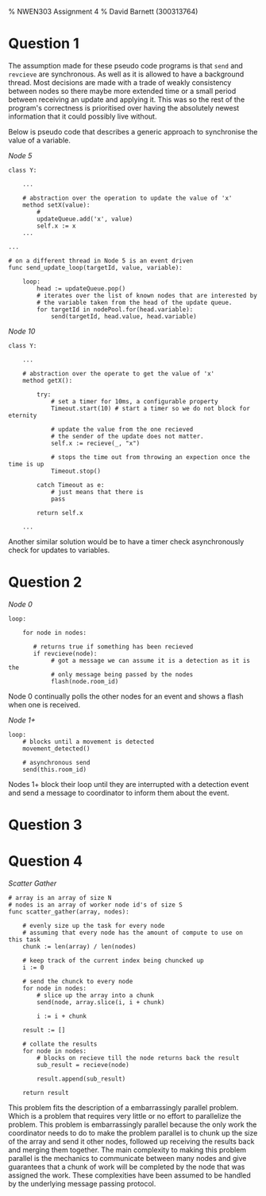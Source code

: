 % NWEN303 Assignment 4
% David Barnett (300313764)

# Question 1


The assumption made for these pseudo code programs is that `send` and `revcieve`
are synchronous. As well as it is allowed to have a background thread.
Most decisions are made with a trade of weakly consistency between nodes so
there maybe more extended time or a small period between receiving an update and
applying it.
This was so the rest of the program's correctness is prioritised over having the absolutely
newest information that it could possibly live without.

Below is pseudo code that describes a generic approach to synchronise the value of a
variable.

*Node 5*

```
class Y:

    ...

    # abstraction over the operation to update the value of 'x'
    method setX(value):
        # 
        updateQueue.add('x', value)
        self.x := x
    ...

...

# on a different thread in Node 5 is an event driven
func send_update_loop(targetId, value, variable):

    loop:
        head := updateQueue.pop()
        # iterates over the list of known nodes that are interested by
        # the variable taken from the head of the update queue.
        for targetId in nodePool.for(head.variable):
            send(targetId, head.value, head.variable) 
```

*Node 10*

```
class Y:

    ...

    # abstraction over the operate to get the value of 'x'
    method getX():

        try:
            # set a timer for 10ms, a configurable property
            Timeout.start(10) # start a timer so we do not block for eternity

            # update the value from the one recieved
            # the sender of the update does not matter.
            self.x := recieve(_, "x")

            # stops the time out from throwing an expection once the time is up
            Timeout.stop()

        catch Timeout as e:
            # just means that there is
            pass

        return self.x

    ...

```

Another similar solution would be to have a timer check asynchronously
check for updates to variables.

# Question 2


*Node 0*

```
loop:

    for node in nodes:
       
       # returns true if something has been recieved
       if revcieve(node):
            # got a message we can assume it is a detection as it is the
            # only message being passed by the nodes
            flash(node.room_id)
```

Node 0 continually polls the other nodes for an event and shows a flash when one
is received.

*Node 1+*

```
loop:
    # blocks until a movement is detected
    movement_detected()

    # asynchronous send
    send(this.room_id)

```

Nodes 1+ block their loop until they are interrupted with a detection event
and send a message to coordinator to inform them about the event.

# Question 3

# Question 4

*Scatter Gather*

```
# array is an array of size N
# nodes is an array of worker node id's of size S
func scatter_gather(array, nodes):

    # evenly size up the task for every node
    # assuming that every node has the amount of compute to use on this task
    chunk := len(array) / len(nodes)

    # keep track of the current index being chuncked up
    i := 0

    # send the chunck to every node
    for node in nodes:
        # slice up the array into a chunk
        send(node, array.slice(i, i + chunk)

        i := i + chunk

    result := []

    # collate the results
    for node in nodes:
        # blocks on recieve till the node returns back the result
        sub_result = recieve(node)

        result.append(sub_result)

    return result
```

This problem fits the description of a embarrassingly parallel problem.
Which is a problem that requires very little or no effort to parallelize the
problem. This problem is embarrassingly parallel because the only work the coordinator
needs to do to make the problem parallel is to chunk up the size of the array and send it
other nodes, followed up receiving the results back and merging them together.
The main complexity to making this problem parallel is the mechanics to communicate between
many nodes and give guarantees that a chunk of work will be completed by the node that was
assigned the work. These complexities have been assumed to be handled by the underlying 
message passing protocol.
